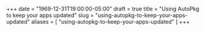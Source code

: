 +++
date = "1969-12-31T19:00:00-05:00"
draft = true
title = "Using AutoPkg to keep your apps updated"
slug = "using-autopkg-to-keep-your-apps-updated"
aliases = [
	"using-autopkg-to-keep-your-apps-updated"
]
+++
